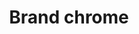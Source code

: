 ---
title: Brand chrome
tags: ["brand", "chrome", "web browser", "internet", "Google", "browser", "software"]
icon: brand-chrome
svg: '<svg xmlns="http://www.w3.org/2000/svg" width="24" height="24" fill="none" viewBox="0 0 24 24" stroke-width="1.5" stroke-linecap="round" stroke-linejoin="round" stroke="currentColor"><path d="M12 21a9 9 0 1 0 0-18 9 9 0 0 0 0 18"/><path d="M12 15.6a3.6 3.6 0 1 0 0-7.2 3.6 3.6 0 0 0 0 7.2m8.253-7.2H12M4.755 6.654 8.886 13.8m2.106 7.146 4.122-7.146"/></svg>'
---